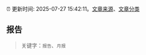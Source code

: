 :alarm_clock: 更新时间: 2025-07-27 15:42:11。[文章来源](/README.md)、[文章分类](/TAGS.md)

## 报告


> 关键字：`报告`、`月报`



